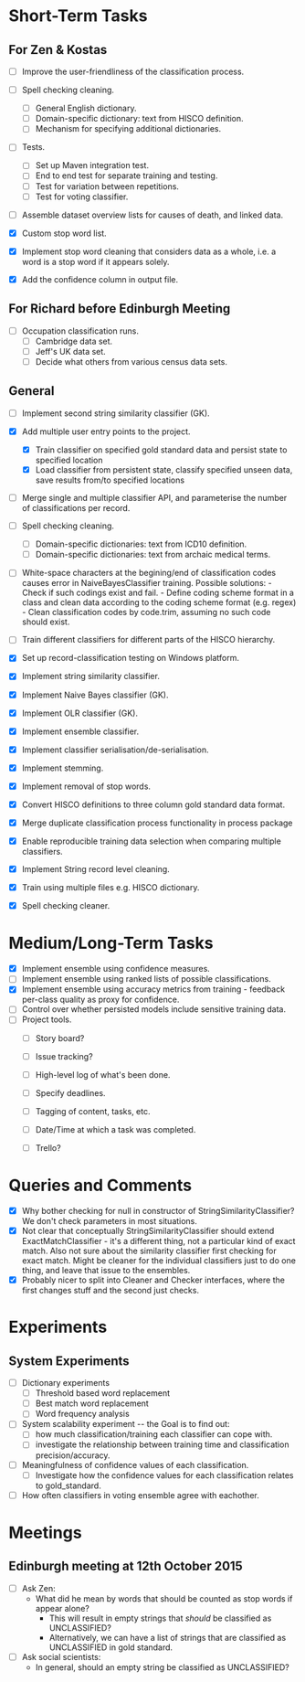  
# Short-Term Tasks
 
## For Zen & Kostas

- [ ] Improve the user-friendliness of the classification process.
- [ ] Spell checking cleaning.
   - [ ] General English dictionary.
   - [ ] Domain-specific dictionary: text from HISCO definition.
   - [ ] Mechanism for specifying additional dictionaries.

- [ ] Tests.
   - [ ] Set up Maven integration test.
   - [ ] End to end test for separate training and testing.
   - [ ] Test for variation between repetitions.
   - [ ] Test for voting classifier.

- [ ] Assemble dataset overview lists for causes of death, and linked data.

- [x] Custom stop word list.
- [x] Implement stop word cleaning that considers data as a whole, i.e. a word is a stop word if it appears solely.
- [x] Add the confidence column in output file.

## For Richard before Edinburgh Meeting

- [ ] Occupation classification runs.
   - [ ] Cambridge data set.
   - [ ] Jeff's UK data set.
   - [ ] Decide what others from various census data sets.

## General

- [ ] Implement second string similarity classifier (GK).
- [x] Add multiple user entry points to the project.
   - [x] Train classifier on specified gold standard data and persist state to specified location
   - [x] Load classifier from persistent state, classify specified unseen data, save results from/to specified locations
- [ ] Merge single and multiple classifier API, and parameterise the number of classifications per record.
- [ ] Spell checking cleaning.
   - [ ] Domain-specific dictionaries: text from ICD10 definition.
   - [ ] Domain-specific dictionaries: text from archaic medical terms.

- [ ] White-space characters at the begining/end of classification codes causes error in NaiveBayesClassifier training.
   Possible solutions:
      - Check if such codings exist and fail.
      - Define coding scheme format in a class and clean data according to the coding scheme format (e.g. regex)
      - Clean classification codes by code.trim, assuming no such code should exist.

- [ ] Train different classifiers for different parts of the HISCO hierarchy.

- [x] Set up record-classification testing on Windows platform.
- [x] Implement string similarity classifier.
- [x] Implement Naive Bayes classifier (GK).
- [x] Implement OLR classifier (GK).
- [x] Implement ensemble classifier.
- [x] Implement classifier serialisation/de-serialisation.
- [x] Implement stemming.
- [x] Implement removal of stop words.
- [x] Convert HISCO definitions to three column gold standard data format.
- [x] Merge duplicate classification process functionality in process package
- [x] Enable reproducible training data selection when comparing multiple classifiers.
- [x] Implement String record level cleaning.
- [x] Train using multiple files e.g. HISCO dictionary.
- [x] Spell checking cleaner.


# Medium/Long-Term Tasks

- [x] Implement ensemble using confidence measures.
- [ ] Implement ensemble using ranked lists of possible classifications.
- [x] Implement ensemble using accuracy metrics from training - feedback per-class quality as proxy for confidence.
- [ ] Control over whether persisted models include sensitive training data.
- [ ] Project tools.
   - [ ] Story board?
   - [ ] Issue tracking?
   - [ ] High-level log of what's been done.
   - [ ] Specify deadlines.
   - [ ] Tagging of content, tasks, etc.
   - [ ] Date/Time at which a task was completed.
   - [ ] Trello?


# Queries and Comments

- [x] Why bother checking for null in constructor of StringSimilarityClassifier? We don't check parameters in most situations.
- [x] Not clear that conceptually StringSimilarityClassifier should extend ExactMatchClassifier - it's a different thing, not a particular kind of exact match. Also not sure about the similarity classifier first checking for exact match. Might be cleaner for the individual classifiers just to do one thing, and leave that issue to the ensembles.
- [x] Probably nicer to split into Cleaner and Checker interfaces, where the first changes stuff and the second just checks.

# Experiments

## System Experiments

- [ ] Dictionary experiments
   - [ ] Threshold based word replacement
   - [ ] Best match word replacement
   - [ ] Word frequency analysis

- [ ] System scalability experiment -- the Goal is to find out:
   - [ ] how much classification/training each classifier can cope with.
   - [ ] investigate the relationship between training time and classification precision/accuracy.

- [ ] Meaningfulness of confidence values of each classification.
   - [ ] Investigate how the confidence values for each classification relates to gold_standard.

- [ ] How often classifiers in voting ensemble agree with eachother.

# Meetings

## Edinburgh meeting at 12th October 2015

- [ ] Ask Zen:
   - What did he mean by words that should be counted as stop words if appear alone?
      - This will result in empty strings that *should* be classified as UNCLASSIFIED?
      - Alternatively, we can have a list of strings that are classified as UNCLASSIFIED in gold standard.
- [ ] Ask social scientists: 
   - In general, should an empty string be classified as UNCLASSIFIED?

